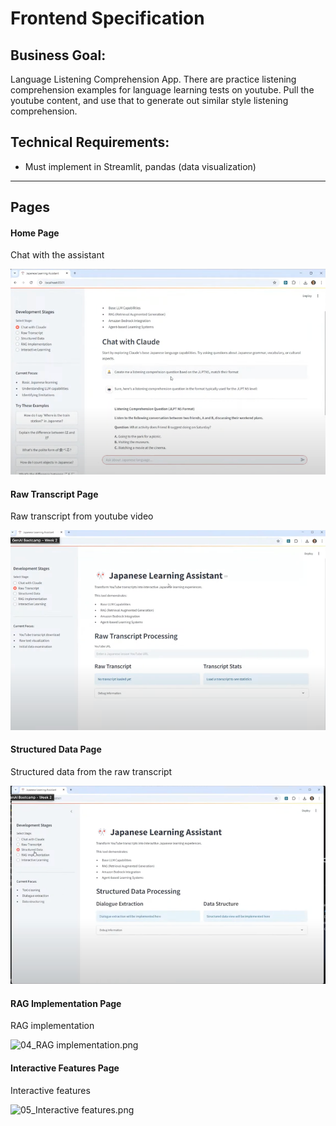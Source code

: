 # Frontend Specification

## Business Goal:
Language Listening Comprehension App. There are practice listening comprehension examples for language learning tests on youtube.
Pull the youtube content, and use that to generate out similar style listening comprehension.

## Technical Requirements:
* Must implement in Streamlit, pandas (data visualization)

------------------------
## Pages

#### Home Page
Chat with the assistant

![01_chat.png](images%2F01_chat.png)

#### Raw Transcript Page
Raw transcript from youtube video

![02_Raw transcript.png](images%2F02_Raw%20transcript.png)

#### Structured Data Page
Structured data from the raw transcript

![03_Structured data.png](images%2F03_Structured%20data.png)

#### RAG Implementation Page
RAG implementation

![04_RAG implementation.png](images%2F04_RAG%20implementation.png)

#### Interactive Features Page
Interactive features

![05_Interactive features.png](images%2F05_Interactive%20features.png)